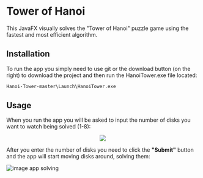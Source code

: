 # Tower of Hanoi 

This JavaFX visually solves the "Tower of Hanoi" puzzle game using the fastest and most efficient algorithm.

## Installation

To run the app you simply need to use git or the download button (on the right) to download the project and then run the HanoiTower.exe file located:

```bash
Hanoi-Tower-master\Launch\HanoiTower.exe
```

## Usage

When you run the app you will be asked to input the number of disks you want to watch being solved (1-8):

<p align="center">
  <img src="https://i.ibb.co/KDSkhfB/test.png">
</p>


After you enter the number of disks you need to click the **"Submit"** button and the app will start moving disks around, solving them:

![image app solving](https://i.ibb.co/8z3gn4s/test.gif)




